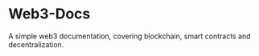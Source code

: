 # Web3-Docs
A simple web3 documentation, covering blockchain, smart contracts and decentralization.
